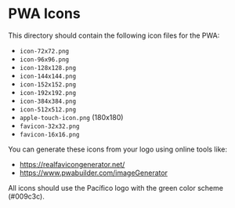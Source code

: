# PWA Icons

This directory should contain the following icon files for the PWA:

- `icon-72x72.png`
- `icon-96x96.png`
- `icon-128x128.png`
- `icon-144x144.png`
- `icon-152x152.png`
- `icon-192x192.png`
- `icon-384x384.png`
- `icon-512x512.png`
- `apple-touch-icon.png` (180x180)
- `favicon-32x32.png`
- `favicon-16x16.png`

You can generate these icons from your logo using online tools like:
- https://realfavicongenerator.net/
- https://www.pwabuilder.com/imageGenerator

All icons should use the Pacífico logo with the green color scheme (#009c3c).
